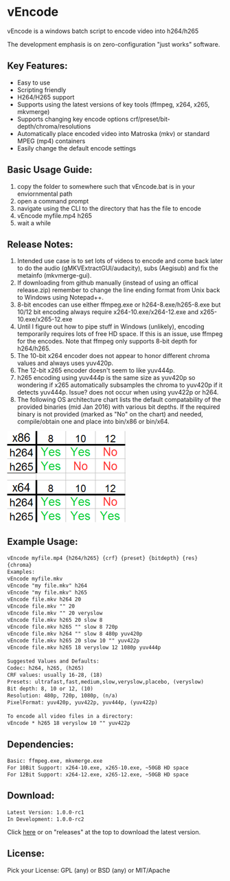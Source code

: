 # vEncode

vEncode is a windows batch script to encode video into h264/h265

The development emphasis is on zero-configuration "just works" software.

## Key Features:

- Easy to use
- Scripting friendly
- H264/H265 support
- Supports using the latest versions of key tools (ffmpeg, x264, x265, mkvmerge)
- Supports changing key encode options crf/preset/bit-depth/chroma/resolutions
- Automatically place encoded video into Matroska (mkv) or standard MPEG (mp4) containers
- Easily change the default encode settings

## Basic Usage Guide:

1. copy the folder to somewhere such that vEncode.bat is in your enviornmental path
2. open a command prompt
3. navigate using the CLI to the directory that has the file to encode
4. vEncode myfile.mp4 h265
5. wait a while

## Release Notes:

1. Intended use case is to set lots of videos to encode and come back later to do the audio (gMKVExtractGUI/audacity), subs (Aegisub) and fix the metainfo (mkvmerge-gui).
2. If downloading from github manually (instead of using an offical release.zip) remember to change the line ending format from Unix back to Windows using Notepad++.
3. 8-bit encodes can use either ffmpeg.exe or h264-8.exe/h265-8.exe but 10/12 bit encoding always require x264-10.exe/x264-12.exe and x265-10.exe/x265-12.exe
4. Until I figure out how to pipe stuff in Windows (unlikely), encoding temporarily requires lots of free HD space. If this is an issue, use ffmpeg for the encodes. Note that ffmpeg only supports 8-bit depth for h264/h265.
5. The 10-bit x264 encoder does not appear to honor different chroma values and always uses yuv420p.
6. The 12-bit x265 encoder doesn't seem to like yuv444p.
7. h265 encoding using yuv444p is the same size as yuv420p so wondering if x265 automatically subsamples the chroma to yuv420p if it detects yuv444p. Issue? does not occur when using yuv422p or h264.
7. The following OS architecture chart lists the default compatability of the provided binaries (mid Jan 2016) with various bit depths. If the required binary is not provided (marked as "No" on the chart) and needed, compile/obtain one and place into bin/x86 or bin/x64.

![screenshot1](misc/BitDepthCompatability.png)

## Example Usage:
```
vEncode myfile.mp4 {h264/h265} {crf} {preset} {bitdepth} {res} {chroma}
Examples:
vEncode myfile.mkv
vEncode "my file.mkv" h264
vEncode "my file.mkv" h265
vEncode file.mkv h264 20
vEncode file.mkv "" 20
vEncode file.mkv "" 20 veryslow
vEncode file.mkv h265 20 slow 8
vEncode file.mkv h265 "" slow 8 720p
vEncode file.mkv h264 "" slow 8 480p yuv420p
vEncode file.mkv h265 20 slow 10 "" yuv422p
vEncode file.mkv h265 18 veryslow 12 1080p yuv444p

Suggested Values and Defaults:
Codec: h264, h265, (h265)
CRF values: usually 16-28, (18)
Presets: ultrafast,fast,medium,slow,veryslow,placebo, (veryslow)
Bit depth: 8, 10 or 12, (10)
Resolution: 480p, 720p, 1080p, (n/a)
PixelFormat: yuv420p, yuv422p, yuv444p, (yuv422p)

To encode all video files in a directory:
vEncode * h265 18 veryslow 10 "" yuv422p
```

## Dependencies: 
```
Basic: ffmpeg.exe, mkvmerge.exe
For 10Bit Support: x264-10.exe, x265-10.exe, ~50GB HD space
For 12Bit Support: x264-12.exe, x265-12.exe, ~50GB HD space
```

## Download:
```
Latest Version: 1.0.0-rc1
In Development: 1.0.0-rc2
```
Click [here](//github.com/gdiaz384/vEncode/releases) or on "releases" at the top to download the latest version.

## License:
Pick your License: GPL (any) or BSD (any) or MIT/Apache
